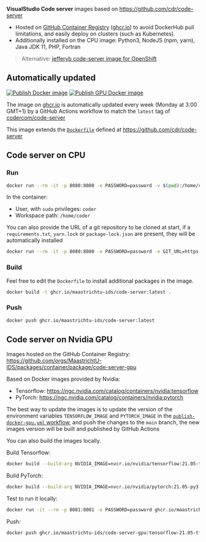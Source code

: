 **VisualStudio Code server** images based on https://github.com/cdr/code-server

* Hosted on [GitHub Container Registry](https://github.com/orgs/MaastrichtU-IDS/packages/container/package/code-server) ([ghcr.io](https://ghcr.io)) to avoid DockerHub pull limitations, and easily deploy on clusters (such as Kubernetes).
* Additionally installed on the CPU image: Python3, NodeJS (npm, yarn), Java JDK 11, PHP, Fortran

> Alternative: [jefferyb code-server image for OpenShift](https://github.com/jefferyb/code-server-openshift)

## Automatically updated

[![Publish Docker image](https://github.com/MaastrichtU-IDS/code-server/workflows/Publish%20Docker%20image/badge.svg)](https://github.com/MaastrichtU-IDS/code-server/actions) [![Publish GPU Docker image](https://github.com/MaastrichtU-IDS/code-server/actions/workflows/publish-docker-gpu.yml/badge.svg)](https://github.com/MaastrichtU-IDS/code-server/actions/workflows/publish-docker-gpu.yml)

The image on [ghcr.io](https://ghcr.io) is automatically updated every week (Monday at 3:00 GMT+1) by a GitHub Actions workflow to match the `latest` tag of [codercom/code-server](https://hub.docker.com/r/codercom/code-server)

This image extends the [`Dockerfile`](https://github.com/cdr/code-server/blob/main/ci/release-image/Dockerfile) defined at https://github.com/cdr/code-server

## Code server on CPU

### Run

```bash
docker run --rm -it -p 8080:8080 -e PASSWORD=password -v $(pwd):/home/coder/project ghcr.io/maastrichtu-ids/code-server:latest
```

In the container:

* User, with `sudo` privileges: `coder`
* Workspace path: `/home/coder`

You can also provide the URL of a git repository to be cloned at start, if a `requirements.txt`, `yarn.lock` or `package-lock.json` are present, they will be automatically installed

```bash
docker run --rm -it -p 8080:8080 -e PASSWORD=password -e GIT_URL=https://github.com/MaastrichtU-IDS/play-fair ghcr.io/maastrichtu-ids/code-server:latest
```

 

### Build

Feel free to edit the `Dockerfile` to install additional packages in the image.

```bash
docker build -t ghcr.io/maastrichtu-ids/code-server:latest .
```

### Push

```bash
docker push ghcr.io/maastrichtu-ids/code-server:latest
```

## Code server on Nvidia GPU

Images hosted on the GitHub Container Registry: https://github.com/orgs/MaastrichtU-IDS/packages/container/package/code-server-gpu

Based on Docker images provided by Nvidia:

* Tensorflow: https://ngc.nvidia.com/catalog/containers/nvidia:tensorflow
* PyTorch: https://ngc.nvidia.com/catalog/containers/nvidia:pytorch

The best way to update the images is to update the version of the environment variables `TENSORFLOW_IMAGE` and `PYTORCH_IMAGE` in the [`publish-docker-gpu.yml` workflow](https://github.com/MaastrichtU-IDS/code-server/blob/main/.github/workflows/publish-docker-gpu.yml), and push the changes to the `main` branch, the new images version will be built and published by GitHub Actions

You can also build the images locally.

Build Tensorflow:

```bash
docker build --build-arg NVIDIA_IMAGE=nvcr.io/nvidia/tensorflow:21.05-tf2-py3 -t ghcr.io/maastrichtu-ids/code-server-gpu:tensorflow-21.05-tf2-py3 -f Dockerfile.gpu .
```

Build PyTorch:

```bash
docker build --build-arg NVIDIA_IMAGE=nvcr.io/nvidia/pytorch:21.05-py3 -t ghcr.io/maastrichtu-ids/code-server-gpu:pytorch-21.05-py3 -f Dockerfile.gpu .
```


Test to run it locally:

```bash
docker run -it --rm -p 8081:8081 -e PASSWORD=password ghcr.io/maastrichtu-ids/code-server-gpu:tensorflow-21.05-tf2-py3
```

Push:

```bash
docker push ghcr.io/maastrichtu-ids/code-server-gpu:tensorflow-21.05-tf2-py3
```

